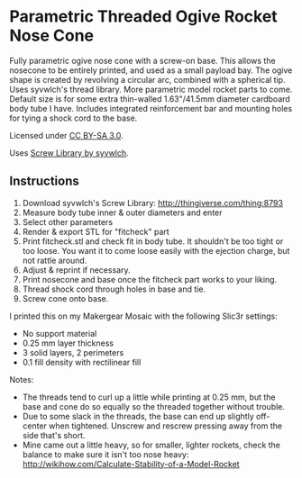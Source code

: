 Parametric Threaded Ogive Rocket Nose Cone
==========================================

Fully parametric ogive nose cone with a screw-on base. This allows the
nosecone to be entirely printed, and used as a small payload bay. The
ogive shape is created by revolving a circular arc, combined with a
spherical tip. Uses syvwlch's thread library. More parametric model
rocket parts to come. Default size is for some extra thin-walled
1.63"/41.5mm diameter cardboard body tube I have. Includes integrated
reinforcement bar and mounting holes for tying a shock cord to the
base.

Licensed under [CC BY-SA 3.0](http://creativecommons.org/licenses/by-sa/3.0/).

Uses [Screw Library by syvwlch](http://www.thingiverse.com/thing:8793).

Instructions
------------

1. Download syvwlch's Screw Library: http://thingiverse.com/thing:8793
2. Measure body tube inner & outer diameters and enter
3. Select other parameters
4. Render & export STL for "fitcheck" part
5. Print fitcheck.stl and check fit in body tube. It shouldn't be too tight or too loose. You want it to come loose easily with the ejection charge, but not rattle around.
6. Adjust & reprint if necessary.
7. Print nosecone and base once the fitcheck part works to your liking.
8. Thread shock cord through holes in base and tie.
9. Screw cone onto base.

I printed this on my Makergear Mosaic with the following Slic3r settings:
* No support material
* 0.25 mm layer thickness
* 3 solid layers, 2 perimeters
* 0.1 fill density with rectilinear fill

Notes:
* The threads tend to curl up a little while printing at 0.25 mm, but the base and cone do so equally so the threaded together without trouble.
* Due to some slack in the threads, the base can end up slightly off-center when tightened. Unscrew and rescrew pressing away from the side that's short.
* Mine came out a little heavy, so for smaller, lighter rockets, check the balance to make sure it isn't too nose heavy: http://wikihow.com/Calculate-Stability-of-a-Model-Rocket